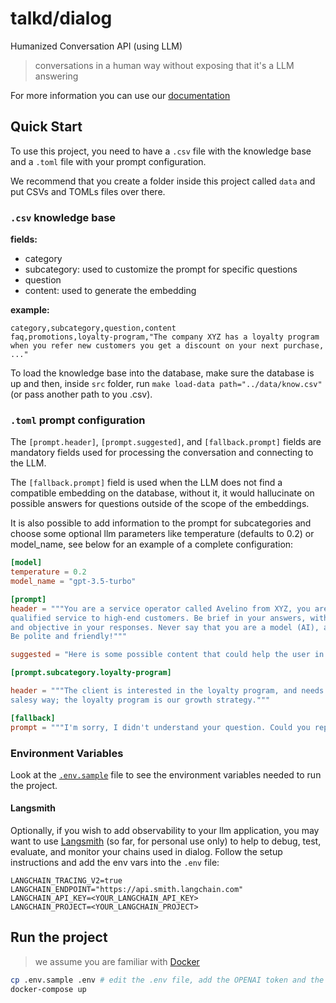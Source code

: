 # talkd/dialog

Humanized Conversation API (using LLM)

> conversations in a human way without exposing that it's a LLM answering

For more information you can use our [documentation](https://dialog.talkd.ai)

## Quick Start

To use this project, you need to have a `.csv` file with the knowledge base and a `.toml` file with your prompt configuration.

We recommend that you create a folder inside this project called `data` and put CSVs and TOMLs files over there.

### `.csv` knowledge base

**fields:**

- category
- subcategory: used to customize the prompt for specific questions
- question
- content: used to generate the embedding

**example:**

```csv
category,subcategory,question,content
faq,promotions,loyalty-program,"The company XYZ has a loyalty program when you refer new customers you get a discount on your next purchase, ..."
```

To load the knowledge base into the database, make sure the database is up and then, inside `src` folder, run `make load-data path="../data/know.csv"` (or pass another path to you .csv).

### `.toml` prompt configuration

The `[prompt.header]`, `[prompt.suggested]`, and `[fallback.prompt]` fields are mandatory fields used for processing the conversation and connecting to the LLM.

The `[fallback.prompt]` field is used when the LLM does not find a compatible embedding on the database, without it, it would hallucinate on possible answers for questions outside of the scope of the embeddings.

It is also possible to add information to the prompt for subcategories and choose some optional llm parameters like temperature (defaults to 0.2) or model_name, see below for an example of a complete configuration:

```toml
[model]
temperature = 0.2
model_name = "gpt-3.5-turbo"

[prompt]
header = """You are a service operator called Avelino from XYZ, you are an expert in providing
qualified service to high-end customers. Be brief in your answers, without being long-winded
and objective in your responses. Never say that you are a model (AI), always answer as Avelino.
Be polite and friendly!"""

suggested = "Here is some possible content that could help the user in a better way."

[prompt.subcategory.loyalty-program]

header = """The client is interested in the loyalty program, and needs to be responded to in a
salesy way; the loyalty program is our growth strategy."""

[fallback]
prompt = """I'm sorry, I didn't understand your question. Could you rephrase it?"""
```

### Environment Variables

Look at the [`.env.sample`](.env.sample) file to see the environment variables needed to run the project.

#### Langsmith
Optionally, if you wish to add observability to your llm application, you may want to use [Langsmith](https://docs.smith.langchain.com/) (so far, for personal use only) to help to debug, test, evaluate, and monitor your chains used in dialog. Follow the setup instructions and add the env vars into the `.env` file:

```
LANGCHAIN_TRACING_V2=true
LANGCHAIN_ENDPOINT="https://api.smith.langchain.com"
LANGCHAIN_API_KEY=<YOUR_LANGCHAIN_API_KEY>
LANGCHAIN_PROJECT=<YOUR_LANGCHAIN_PROJECT>
```

## Run the project

> we assume you are familiar with [Docker](https://www.docker.com/)

```bash
cp .env.sample .env # edit the .env file, add the OPENAI token and the path to the .csv and .toml files
docker-compose up
```
